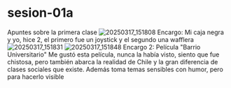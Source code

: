 # sesion-01a
Apuntes sobre la primera clase
![20250317_151808](https://github.com/user-attachments/assets/d932228b-4217-44b7-8d16-43078d2b8cfb)
Encargo: Mi caja negra y yo, hice 2, el primero fue un joystick y el segundo una wafflera
![20250317_151831](https://github.com/user-attachments/assets/50eef9be-293b-42ba-a2c4-7c7ab3c2d47e)
![20250317_151848](https://github.com/user-attachments/assets/bd363739-3f23-42c3-9b59-a5b306ea0be4)
Encargo 2: Película "Barrio Universitario"
Me gustó esta película, nunca la había visto, siento que fue chistosa, pero también abarca la realidad de Chile y la gran diferencia de clases sociales que existe. Además toma temas sensibles con humor, pero para hacerlo visible 
